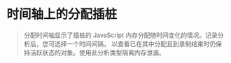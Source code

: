 # 时间轴上的分配插桩
> 分配时间轴显示了插桩的 JavaScript 内存分配随时间变化的情况。记录分析后，您可选择一个时间间隔，
以查看已在其中分配且到录制结束时仍保持活跃状态的对象。使用此分析类型隔离内存泄漏。
